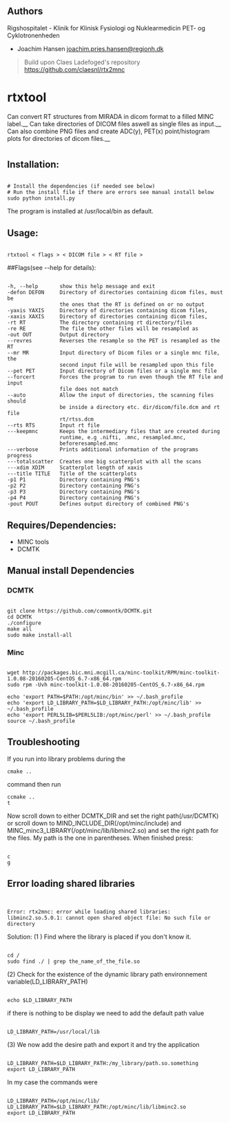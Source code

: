 ## Authors
Rigshospitalet - Klinik for Klinisk Fysiologi og Nuklearmedicin PET- og Cyklotronenheden
  - Joachim Hansen <joachim.pries.hansen@regionh.dk>

> Build upon Claes Ladefoged's repository https://github.com/claesnl/rtx2mnc

# rtxtool

Can convert RT structures from MIRADA in dicom format to a filled MINC label.__
Can take directories of DICOM files aswell as single files as input.__
Can also combine PNG files and create ADC(y), PET(x) point/histogram plots for directories of dicom files.__

#

## Installation:
<pre><code>
# Install the dependencies (if needed see below)
# Run the install file if there are errors see manual install below
sudo python install.py
</code></pre>
The program is installed at /usr/local/bin as default.

## Usage:
<pre><code>
rtxtool < flags > < DICOM file > < RT file >
</code></pre>


##Flags(see --help for details):
<pre><code>
-h, --help       show this help message and exit
-defon DEFON     Directory of directories containing dicom files, must be
                 the ones that the RT is defined on or no output
-yaxis YAXIS     Directory of directories containing dicom files,
-xaxis XAXIS     Directory of directories containing dicom files,
-rt RT           The directory containing rt directory/files
-re RE           The file the other files will be resampled as
-out OUT         Output directory
--revres         Reverses the resample so the PET is resampled as the RT
--mr MR          Input directory of Dicom files or a single mnc file, the
                 second input file will be resampled upon this file
--pet PET        Input directory of Dicom files or a single mnc file
--forcert        Forces the program to run even though the RT file and input
                 file does not match
--auto           Allow the input of directories, the scanning files should
                 be inside a directory etc. dir/dicom/file.dcm and rt file
                 rt/rtss.dcm
--rts RTS        Input rt file
---keepmnc       Keeps the intermediary files that are created during
                 runtime, e.g .nifti, .mnc, resampled.mnc,
                 beforeresampled.mnc
---verbose       Prints additional information of the programs progress
---totalscatter  Creates one big scatterplot with all the scans
---xdim XDIM     Scatterplot length of xaxis
---title TITLE   Title of the scatterplots
-p1 P1           Directory containing PNG's
-p2 P2           Directory containing PNG's
-p3 P3           Directory containing PNG's
-p4 P4           Directory containing PNG's
-pout POUT       Defines output directory of combined PNG's
</code></pre>

## Requires/Dependencies:
 - MINC tools
 - DCMTK

## Manual install Dependencies
### DCMTK
<pre><code>
git clone https://github.com/commontk/DCMTK.git
cd DCMTK
./configure
make all
sudo make install-all
</code></pre>
### Minc
<pre><code>
wget http://packages.bic.mni.mcgill.ca/minc-toolkit/RPM/minc-toolkit-1.0.08-20160205-CentOS_6.7-x86_64.rpm
sudo rpm -Uvh minc-toolkit-1.0.08-20160205-CentOS_6.7-x86_64.rpm

echo 'export PATH=$PATH:/opt/minc/bin' >> ~/.bash_profile
echo 'export LD_LIBRARY_PATH=$LD_LIBRARY_PATH:/opt/minc/lib' >> ~/.bash_profile
echo 'export PERL5LIB=$PERL5LIB:/opt/minc/perl' >> ~/.bash_profile
source ~/.bash_profile
</code></pre>
## Troubleshooting
If you run into library problems during the
<pre><code>cmake ..</code></pre>
command then run
<pre><code>ccmake ..
t</code></pre>
Now scroll down to either DCMTK_DIR and set the right path(/usr/DCMTK) or scroll down to MIND_INCLUDE_DIR(/opt/minc/include) and  MINC_minc3_LIBRARY(/opt/minc/lib/libminc2.so) and set the right path for the files. My path is the one in parentheses.
When finished press:
<pre><code>
c
g
</code></pre>
## Error loading shared libraries

<pre><code>

Error: rtx2mnc: error while loading shared libraries: libminc2.so.5.0.1: cannot open shared object file: No such file or directory
</code></pre>

Solution:
(1 ) Find where the library is placed if you don't know it.
<pre><code>
cd /
sudo find ./ | grep the_name_of_the_file.so
</code></pre>
(2) Check for the existence of the dynamic library path environnement variable(LD_LIBRARY_PATH)
<pre><code>
echo $LD_LIBRARY_PATH
</code></pre>
if there is nothing to be display we need to add the default path value
<pre><code>
LD_LIBRARY_PATH=/usr/local/lib
</code></pre>
(3) We now add the desire path and export it and try the application
<pre><code>
LD_LIBRARY_PATH=$LD_LIBRARY_PATH:/my_library/path.so.something
export LD_LIBRARY_PATH
</code></pre>
In my case the commands were
<pre><code>
LD_LIBRARY_PATH=/opt/minc/lib/
LD_LIBRARY_PATH=$LD_LIBRARY_PATH:/opt/minc/lib/libminc2.so
export LD_LIBRARY_PATH
</code></pre>
